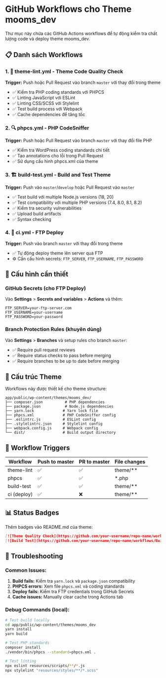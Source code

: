 # GitHub Workflows cho Theme mooms_dev

Thư mục này chứa các GitHub Actions workflows để tự động kiểm tra chất lượng code và deploy theme mooms_dev.

## 📋 Danh sách Workflows

### 1. 🎯 **theme-lint.yml** - Theme Code Quality Check

**Trigger:** Push hoặc Pull Request vào branch `master` với thay đổi trong theme

-   ✅ Kiểm tra PHP coding standards với PHPCS
-   ✅ Linting JavaScript với ESLint
-   ✅ Linting CSS/SCSS với Stylelint
-   ✅ Test build process với Webpack
-   ✅ Cache dependencies để tăng tốc

### 2. 🔍 **phpcs.yml** - PHP CodeSniffer

**Trigger:** Push hoặc Pull Request vào branch `master` với thay đổi file PHP

-   ✅ Kiểm tra WordPress coding standards chi tiết
-   ✅ Tạo annotations cho lỗi trong Pull Request
-   ✅ Sử dụng cấu hình phpcs.xml của theme

### 3. 🏗️ **build-test.yml** - Build and Test Theme

**Trigger:** Push vào `master`/`develop` hoặc Pull Request vào `master`

-   ✅ Test build với multiple Node.js versions (18, 20)
-   ✅ Test compatibility với multiple PHP versions (7.4, 8.0, 8.1, 8.2)
-   ✅ Kiểm tra security vulnerabilities
-   ✅ Upload build artifacts
-   ✅ Syntax checking

### 4. 🚀 **ci.yml** - FTP Deploy

**Trigger:** Push vào branch `master` với thay đổi trong theme

-   ✅ Tự động deploy theme lên server qua FTP
-   ⚙️ Cần cấu hình secrets: `FTP_SERVER`, `FTP_USERNAME`, `FTP_PASSWORD`

## 🔧 Cấu hình cần thiết

### GitHub Secrets (cho FTP Deploy)

Vào **Settings** > **Secrets and variables** > **Actions** và thêm:

```
FTP_SERVER=your-ftp-server.com
FTP_USERNAME=your-username
FTP_PASSWORD=your-password
```

### Branch Protection Rules (khuyên dùng)

Vào **Settings** > **Branches** và setup rules cho branch `master`:

-   ✅ Require pull request reviews
-   ✅ Require status checks to pass before merging
-   ✅ Require branches to be up to date before merging

## 📁 Cấu trúc Theme

Workflows này được thiết kế cho theme structure:

```
app/public/wp-content/themes/mooms_dev/
├── composer.json          # PHP dependencies
├── package.json           # Node.js dependencies
├── yarn.lock             # Yarn lock file
├── phpcs.xml             # PHP CodeSniffer config
├── .eslintrc.js          # ESLint config
├── .stylelintrc.json     # Stylelint config
├── webpack.config.js     # Webpack config
└── dist/                 # Build output directory
```

## 🔄 Workflow Triggers

| Workflow    | Push to master | PR to master | File changes |
| ----------- | -------------- | ------------ | ------------ |
| theme-lint  | ✅             | ✅           | theme/\*\*   |
| phpcs       | ✅             | ✅           | \*.php       |
| build-test  | ✅             | ✅           | theme/\*\*   |
| ci (deploy) | ✅             | ❌           | theme/\*\*   |

## 📊 Status Badges

Thêm badges vào README.md của theme:

```markdown
[![Theme Quality Check](https://github.com/your-username/repo-name/workflows/Theme%20Code%20Quality%20Check/badge.svg)](https://github.com/your-username/repo-name/actions)
[![Build Test](https://github.com/your-username/repo-name/workflows/Build%20and%20Test%20Theme/badge.svg)](https://github.com/your-username/repo-name/actions)
```

## 🐛 Troubleshooting

### Common Issues:

1. **Build fails:** Kiểm tra `yarn.lock` và `package.json` compatibility
2. **PHPCS errors:** Xem file `phpcs.xml` và coding standards
3. **Deploy fails:** Kiểm tra FTP credentials trong GitHub Secrets
4. **Cache issues:** Manually clear cache trong Actions tab

### Debug Commands (local):

```bash
# Test build locally
cd app/public/wp-content/themes/mooms_dev
yarn install
yarn build

# Test PHP standards
composer install
./vendor/bin/phpcs --standard=phpcs.xml .

# Test linting
npx eslint resources/scripts/**/*.js
npx stylelint "resources/styles/**/*.scss"
```
